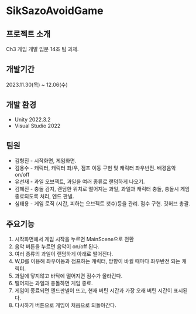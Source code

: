 # SikSazoAvoidGame

## 프로젝트 소개
Ch3 게임 개발 입문 14조 팀 과제.

## 개발기간
2023.11.30(목) ~ 12.06(수)

## 개발 환경
* Unity 2022.3.2
* Visual Studio 2022

## 팀원
* 김형진 - 시작화면, 게임화면.
* 김용수 - 캐릭터, 캐릭터 좌/우, 점프 이동 구현 및 캐릭터 좌우반전. 배경음악 on/off
* 유선재 - 과일 오브젝트, 과일을 여러 종류로 랜덤하게 나오기.
* 김혜진 - 충돌 감지, 랜덤한 위치로 떨어지는 과일, 과일과 캐릭터 충돌, 충돌시 게임 종료되도록 처리, 엔드 판넬.
* 심태용 - 게임 로직 (시간, 피하는 오브젝트 갯수)등을 관리. 점수 구현. 깃허브 총괄.


## 주요기능
1. 시작화면에서 게임 시작을 누르면 MainScene으로 전환
2. 음악 버튼을 누르면 음악이 on/off 된다.
3. 여러 종류의 과일이 랜덤하게 아래로 떨어진다.
4. W,D를 이용해 좌우이동과 점프하는 캐릭터, 방향이 바뀔 때마다 좌우반전 되는 캐릭터.
6. 과일에 닿지않고 바닥에 떨어지면 점수가 올라간다.
7. 떨어지는 과일과 충돌하면 게임 종료.
8. 게임이 종료되면 엔드판넬이 뜨고, 현재 버틴 시간과 가장 오래 버틴 시간이 표시된다.
9. 다시하기 버튼으로 게임이 처음으로 되돌아간다.
